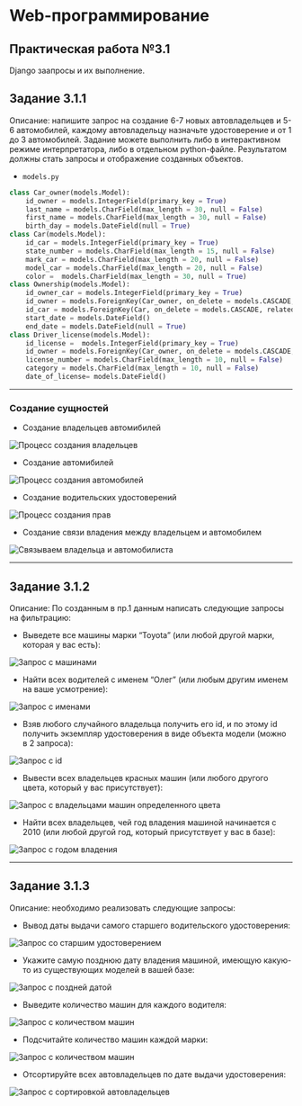 # Web-программирование
## **Практическая работа №3.1**
Django заапросы и их выполнение.
## **Задание 3.1.1**
Описание: напишите запрос на создание 6-7 новых автовладельцев и 5-6 автомобилей, каждому автовладельцу назначьте удостоверение и от 1 до 3 автомобилей. Задание можете выполнить либо в интерактивном режиме интерпретатора, либо в отдельном python-файле. Результатом должны стать запросы и отображение созданных объектов.

* `models.py` 
```python
class Car_owner(models.Model):
    id_owner = models.IntegerField(primary_key = True)
    last_name = models.CharField(max_length = 30, null = False)
    first_name = models.CharField(max_length = 30, null = False)
    birth_day = models.DateField(null = True)
class Car(models.Model):
    id_car = models.IntegerField(primary_key = True)
    state_number = models.CharField(max_length = 15, null = False)
    mark_car = models.CharField(max_length = 20, null = False)
    model_car = models.CharField(max_length = 20, null = False)
    color =  models.CharField(max_length = 30, null = True)
class Ownership(models.Model):
    id_owner_car = models.IntegerField(primary_key = True)
    id_owner = models.ForeignKey(Car_owner, on_delete = models.CASCADE, related_name='owner')
    id_car = models.ForeignKey(Car, on_delete = models.CASCADE, related_name='car')
    start_date = models.DateField()
    end_date = models.DateField(null = True)
class Driver_license(models.Model):
    id_license =  models.IntegerField(primary_key = True)
    id_owner = models.ForeignKey(Car_owner, on_delete = models.CASCADE, related_name='car_owner')
    license_number = models.CharField(max_length = 10, null = False)
    category = models.CharField(max_length = 10, null = False)
    date_of_license= models.DateField()
```

-------------------------

### Создание сущностей 

* Создание владельцев автомибилей 

![Процесс создания владельцев](https://sun9-north.userapi.com/sun9-88/s/v1/ig2/8Wj9MQ-W4qQMSEGOf1mN2UYe5fnXuzbGywb6t3a7bXwI0o7mE1xvUPRB2d7BYjXKHEYPT67ctInbCj2hK4GBpDWA.jpg?size=1468x220&quality=96&type=album)

* Создание автомибилей 

![Процесс создания автомобилей](https://sun9-north.userapi.com/sun9-81/s/v1/ig2/xQJ0X7hd46gJqGYnjyInGvthbEBVW86NB1JZ-rk4R5zVVdR5bEw3FuDh8qn-wgG4GaHl4fU-zRMkVCUn9ioYP851.jpg?size=1454x167&quality=96&type=album)

* Создание водительских удостоверений

![Процесс создания прав](https://sun9-west.userapi.com/sun9-46/s/v1/ig2/WF9OAU5YY1yra3Cb5DTB2xra7nheVyz3z-TEU15NRMXP_UCwMOv2TBvFY6bY-vCiq99WEndwRjbqRPaaZl8ZKgUc.jpg?size=1499x290&quality=96&type=album)

* Создание связи владения между владельцем и автомобилем 

![Связываем владельца и автомобилиста](https://sun9-north.userapi.com/sun9-81/s/v1/ig2/6vWL-HIJyNHWpu3PkRY8AJF47sDQK5mHCcDGiSJ8hcQZkFILkoXvAWzl_tyPtMcDD1AAewsmsZjqzKeLTrtbCCOY.jpg?size=1480x295&quality=96&type=album)

-------------------------

## **Задание 3.1.2**
Описание: По созданным в пр.1 данным написать следующие запросы на фильтрацию:


* Выведете все машины марки “Toyota” (или любой другой марки, которая у вас есть):

![Запрос с машинами](https://sun9-north.userapi.com/sun9-86/s/v1/ig2/jjszv9yj9pd8NQE9UN9CMPc2fB7ZalKwZKGW1OTRqdussL49SL4OSpQuBjMlMNCVyuK26ehtBWTPNxhCKC1ohBJo.jpg?size=495x56&quality=96&type=album)


* Найти всех водителей с именем “Олег” (или любым другим именем на ваше усмотрение):

![Запрос с именами](https://sun9-west.userapi.com/sun9-56/s/v1/ig2/KtcmJ4VJ_yoHRwv2NoBz3z6O1T6ad4tvT62VtwNkCrOiv5QretFSQQ_mepY_VIBkYyMD5evK2r8BqxLM6DtzNXU-.jpg?size=579x55&quality=96&type=album)

* Взяв любого случайного владельца получить его id, и по этому id получить экземпляр удостоверения в виде объекта модели (можно в 2 запроса):

![Запрос с id](https://sun9-west.userapi.com/sun9-7/s/v1/ig2/93NnUGlxCGNxRJRsei0AhBOzL1WvIz3SfZeSjWXA8iH6oWKu3drXiZCDfrwkAg0MKJvoT0NZHizNVRjAyR1zsLL6.jpg?size=928x50&quality=96&type=album)

* Вывести всех владельцев красных машин (или любого другого цвета, который у вас присутствует):

![Запрос с владельцами машин определенного цвета](https://sun9-east.userapi.com/sun9-75/s/v1/ig2/kp6_lGmBKqDT4qk-EtjUYU4P8ldKcOYmO3LhsN32kMm5ZPET81qf-mIr5VFsNIE6UXQv6mNfQHaJUtqkO_F75OM1.jpg?size=989x59&quality=96&type=album)

* Найти всех владельцев, чей год владения машиной начинается с 2010 (или любой другой год, который присутствует у вас в базе):

![Запрос с годом владения](https://sun9-west.userapi.com/sun9-52/s/v1/ig2/Z6tHPdO5B4TDtT-sx4FE6bw1uSvw8fhB_PfAZbtYjP7vzYc3VOGve4ncdUZfHE5BzrBpqiQAZJBkH4swfu0Db6Xz.jpg?size=1331x53&quality=96&type=album)

-------------------------

## **Задание 3.1.3**

Описание: необходимо реализовать следующие запросы:

* Вывод даты выдачи самого старшего водительского удостоверения:

![Запрос со старшим удостоверением](https://sun9-west.userapi.com/sun9-63/s/v1/ig2/Zd2BjN1ydeacIiOHqsXkPUxxQwszd3luvnu88I4leibhv2BRHoW1N9Txv7HqnmRKZYxoZ3KDGmFhWr2AKH0OIGWG.jpg?size=875x79&quality=96&type=album)


* Укажите самую позднюю дату владения машиной, имеющую какую-то из существующих моделей в вашей базе:

![Запрос с поздней датой](https://sun9-west.userapi.com/sun9-65/s/v1/ig2/1ThPPBiFiteYu3IwAMCw5DCQVfMJsJ7OW9opAg0zxPjbwiiz0sIlAOFr1kQ-vqSnVKfaN1oQQMRAkTT-raqJZmoS.jpg?size=746x47&quality=96&type=album)

* Выведите количество машин для каждого водителя:

![Запрос с количеством машин](https://sun9-north.userapi.com/sun9-82/s/v1/ig2/RBtbp0VMnwxy86W3AH_GhheXMtsmdlUOF2sVpWWdlc0Fsw9b-jQZLvypd02XN5ccOAFjV2sC7ulRlr26ESI1QGd9.jpg?size=1474x88&quality=96&type=album)

* Подсчитайте количество машин каждой марки:

![Запрос с количеством машин](https://sun9-west.userapi.com/sun9-56/s/v1/ig2/DpuUFCUZvP5DTiuj8zCL8mseKO2imnePp9lzCczGD6jBAW1ulA6DHNSfKaqh_OEju3KAwzGaUC39rK4MXe3XBCol.jpg?size=1484x78&quality=96&type=album)

* Отсортируйте всех автовладельцев по дате выдачи удостоверения:

![Запрос с сортировкой автовладельцев](https://sun9-west.userapi.com/sun9-15/s/v1/ig2/XodPjyzaPrfbhZ2-_3RU_dpRvwiPR8DM9YD3jutAkx7LymfDYALGXj6E0wPahWFNhJ-Q-gqhp21ifviU_fWh2YBS.jpg?size=1318x60&quality=96&type=album) 

